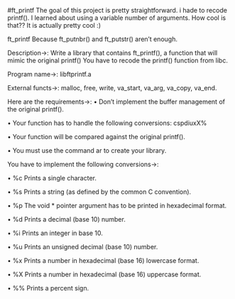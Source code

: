 #ft_printf
The goal of this project is pretty straightforward. i hade to recode printf().
I learned about using a variable number of arguments. How cool is that??
It is actually pretty cool :)

ft_printf Because ft_putnbr() and ft_putstr() aren’t enough.

Description->: Write a library that contains ft_printf(), a function that will mimic the original printf() You have to recode the printf() function from libc.

Program name->: libftprintf.a

External functs->: malloc, free, write, va_start, va_arg, va_copy, va_end.

Here are the requirements->:
• Don’t implement the buffer management of the original printf().

• Your function has to handle the following conversions: cspdiuxX%

• Your function will be compared against the original printf().

• You must use the command ar to create your library.

You have to implement the following conversions->:

• %c Prints a single character.

• %s Prints a string (as defined by the common C convention).

• %p The void * pointer argument has to be printed in hexadecimal format.

• %d Prints a decimal (base 10) number.

• %i Prints an integer in base 10.

• %u Prints an unsigned decimal (base 10) number.

• %x Prints a number in hexadecimal (base 16) lowercase format.

• %X Prints a number in hexadecimal (base 16) uppercase format.

• %% Prints a percent sign.
